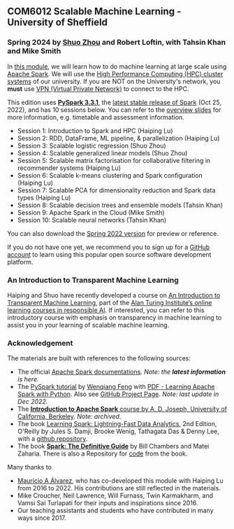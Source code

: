 ## COM6012 Scalable Machine Learning - University of Sheffield

### Spring 2024 by [Shuo Zhou](https://shuo-zhou.github.io/) and Robert Loftin, with Tahsin Khan and Mike Smith

In [this module](http://www.dcs.shef.ac.uk/intranet/teaching/public/modules/msc/com6012.html), we will learn how to do machine learning at large scale using [Apache Spark](https://spark.apache.org/).
We will use the [High Performance Computing (HPC) cluster systems](https://docs.hpc.shef.ac.uk/en/latest/hpc/index.html) of our university. If you are NOT on the University's network, you **must** use [VPN (Virtual Private Network)](https://www.sheffield.ac.uk/it-services/vpn) to connect to the HPC.

This edition uses [**PySpark 3.3.1**](https://spark.apache.org/docs/3.3.1/api/python/index.html#), the [latest stable release of Spark](https://spark.apache.org/releases/spark-release-3-3-1.html) (Oct 25, 2022), and has 10 sessions below. You can refer to the [overview slides](https://github.com/haipinglu/ScalableML/blob/master/Slides/Overview-COM6012-2023.pdf) for more information, e.g. timetable and assessment information.

* Session 1: Introduction to Spark and HPC (Haiping Lu)
* Session 2: RDD, DataFrame, ML pipeline, & parallelization (Haiping Lu)
* Session 3: Scalable logistic regression (Shuo Zhou)
* Session 4: Scalable generalized linear models (Shuo Zhou)
* Session 5: Scalable matrix factorisation for collaborative filtering in recommender systems (Haiping Lu)
* Session 6: Scalable k-means clustering and Spark configuration (Haiping Lu)
* Session 7: Scalable PCA for dimensionality reduction and Spark data types (Haiping Lu)
* Session 8: Scalable decision trees and ensemble models (Tahsin Khan)
* Session 9: Apache Spark in the Cloud (Mike Smith)
* Session 10: Scalable neural networks (Tahsin Khan)

You can also download the [Spring 2022 version](https://github.com/haipinglu/ScalableML/archive/refs/tags/v2022.zip) for preview or reference.

If you do not have one yet, we recommend you to sign up for a [GitHub account](https://github.com/join) to learn using this popular open source software development platform.

### An Introduction to Transparent Machine Learning

Haiping and Shuo have recently developed a course on [An Introduction to Transparent Machine Learning](https://pykale.github.io/transparentML/), part of the [Alan Turing Institute’s online learning courses in responsible AI](https://www.turing.ac.uk/funding-call-online-learning-courses-responsible-ai). If interested, you can refer to this introductory course with emphasis on transparency in machine learning to assist you in your learning of scalable machine learning.

### Acknowledgement

The materials are built with references to the following sources:

* The official [Apache Spark documentations](https://spark.apache.org/). *Note: the **latest information** is here.*
* The [PySpark tutorial](https://runawayhorse001.github.io/LearningApacheSpark/) by [Wenqiang Feng](https://www.linkedin.com/in/wenqiang-feng-ph-d-51a93742/) with [PDF - Learning Apache Spark with Python](https://runawayhorse001.github.io/LearningApacheSpark/pyspark.pdf). Also see [GitHub Project Page](https://github.com/runawayhorse001/LearningApacheSpark). *Note: last update in Dec 2022.*
* The [**Introduction to Apache Spark** course by A. D. Joseph, University of California, Berkeley](https://www.mooc-list.com/course/introduction-apache-spark-edx). *Note: archived.*
* The book [Learning Spark: Lightning-Fast Data Analytics](https://www.oreilly.com/library/view/learning-spark-2nd/9781492050032/), 2nd Edition, O'Reilly by Jules S. Damji, Brooke Wenig, Tathagata Das & Denny Lee, with a [github repository](https://github.com/databricks/LearningSparkV2).
* The book [**Spark: The Definitive Guide**](https://books.google.co.uk/books/about/Spark.html?id=urjpAQAACAAJ&redir_esc=y) by Bill Chambers and Matei Zaharia. There is also a Repository for [code](https://github.com/databricks/Spark-The-Definitive-Guide) from the book.

Many thanks to

* [Mauricio A Álvarez](https://maalvarezl.github.io/), who has co-developed this module with Haiping Lu from 2016 to 2022. His contributions are still reflected in the materials.
* Mike Croucher, Neil Lawrence, Will Furnass, Twin Karmakharm, and Vamsi Sai Turlapati for their inputs and inspirations since 2016.
* Our teaching assistants and students who have contributed in many ways since 2017.
